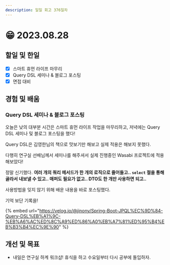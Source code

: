 ```yaml
---
description: 일일 회고 376일차
---
```


# 😁 2023.08.28

## 할일 및 한일&#x20;

* [x] 스마트 휴먼 라이프 마무리&#x20;
* [x] Query DSL 세미나 & 블로그 포스팅&#x20;
* [x] 면접 대비&#x20;

## 경험 및 배움&#x20;

### Query DSL 세미나 & 블로그 포스팅&#x20;

오늘은 낮의 대부분 시간은 스마트 휴먼 라이프 작업을 마무리하고, 저녁에는 Query DSL 세미나 및 블로그 포스팅을 했다!

Query DSL은 김영한님의 책으로 맛보기만 해보고 실제 적용은 해보지 못했다.

다행히 연구실 선배님께서 세미나를 해주셔서 실제 진행중인 Wasabi 프로젝트에 적용해보았다!

정말 신기했다. **여러 개의 쿼리 메서드가 한 개의 로직으로 줄어들고.. `select` 절을 통해 골라서 내보낼 수 있고.. 매퍼도 필요가 없고.. DTO도 한 개만 사용하면 되고..**

사용방법을 잊지 않기 위해 배운 내용을 바로 포스팅했다.

기억 보단 기록을!

{% embed url="https://velog.io/@jinony/Spring-Boot-JPQL%EC%9D%84-Query-DSL%EB%A1%9C-%EB%A6%AC%ED%8C%A9%ED%86%A0%EB%A7%81%ED%95%B4%EB%B3%B4%EC%9E%90" %}

## 개선 및 목표&#x20;

* 내일은 연구실 하계 워크샵! 휴식을 하고 수요일부터 다시 공부에 돌입하자.&#x20;
